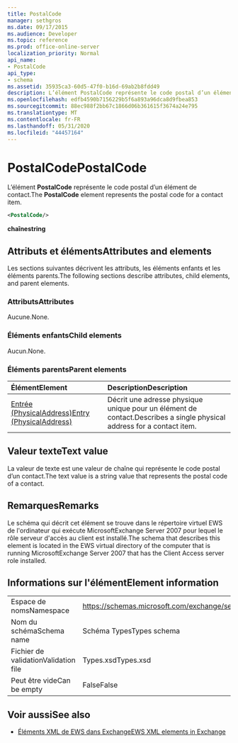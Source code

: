 ```yaml
---
title: PostalCode
manager: sethgros
ms.date: 09/17/2015
ms.audience: Developer
ms.topic: reference
ms.prod: office-online-server
localization_priority: Normal
api_name:
- PostalCode
api_type:
- schema
ms.assetid: 35935ca3-60d5-47f0-b16d-69ab2b8fdd49
description: L’élément PostalCode représente le code postal d’un élément de contact.
ms.openlocfilehash: edfb4590b7156229b5f6a893a96dca8d9fbea853
ms.sourcegitcommit: 88ec988f2bb67c1866d06b361615f3674a24e795
ms.translationtype: MT
ms.contentlocale: fr-FR
ms.lasthandoff: 05/31/2020
ms.locfileid: "44457164"
---
```

# <a name="postalcode"></a><span data-ttu-id="f6acb-103">PostalCode</span><span class="sxs-lookup"><span data-stu-id="f6acb-103">PostalCode</span></span>

<span data-ttu-id="f6acb-104">L’élément **PostalCode** représente le code postal d’un élément de contact.</span><span class="sxs-lookup"><span data-stu-id="f6acb-104">The **PostalCode** element represents the postal code for a contact item.</span></span> 
  
```xml
<PostalCode/>
```

 <span data-ttu-id="f6acb-105">**chaîne**</span><span class="sxs-lookup"><span data-stu-id="f6acb-105">**string**</span></span>
## <a name="attributes-and-elements"></a><span data-ttu-id="f6acb-106">Attributs et éléments</span><span class="sxs-lookup"><span data-stu-id="f6acb-106">Attributes and elements</span></span>

<span data-ttu-id="f6acb-107">Les sections suivantes décrivent les attributs, les éléments enfants et les éléments parents.</span><span class="sxs-lookup"><span data-stu-id="f6acb-107">The following sections describe attributes, child elements, and parent elements.</span></span>
  
### <a name="attributes"></a><span data-ttu-id="f6acb-108">Attributs</span><span class="sxs-lookup"><span data-stu-id="f6acb-108">Attributes</span></span>

<span data-ttu-id="f6acb-109">Aucune.</span><span class="sxs-lookup"><span data-stu-id="f6acb-109">None.</span></span>
  
### <a name="child-elements"></a><span data-ttu-id="f6acb-110">Éléments enfants</span><span class="sxs-lookup"><span data-stu-id="f6acb-110">Child elements</span></span>

<span data-ttu-id="f6acb-111">Aucun.</span><span class="sxs-lookup"><span data-stu-id="f6acb-111">None.</span></span>
  
### <a name="parent-elements"></a><span data-ttu-id="f6acb-112">Éléments parents</span><span class="sxs-lookup"><span data-stu-id="f6acb-112">Parent elements</span></span>

|<span data-ttu-id="f6acb-113">**Élément**</span><span class="sxs-lookup"><span data-stu-id="f6acb-113">**Element**</span></span>|<span data-ttu-id="f6acb-114">**Description**</span><span class="sxs-lookup"><span data-stu-id="f6acb-114">**Description**</span></span>|
|:-----|:-----|
|[<span data-ttu-id="f6acb-115">Entrée (PhysicalAddress)</span><span class="sxs-lookup"><span data-stu-id="f6acb-115">Entry (PhysicalAddress)</span></span>](entry-physicaladdress.md) <br/> |<span data-ttu-id="f6acb-116">Décrit une adresse physique unique pour un élément de contact.</span><span class="sxs-lookup"><span data-stu-id="f6acb-116">Describes a single physical address for a contact item.</span></span>  <br/> |
   
## <a name="text-value"></a><span data-ttu-id="f6acb-117">Valeur texte</span><span class="sxs-lookup"><span data-stu-id="f6acb-117">Text value</span></span>

<span data-ttu-id="f6acb-118">La valeur de texte est une valeur de chaîne qui représente le code postal d’un contact.</span><span class="sxs-lookup"><span data-stu-id="f6acb-118">The text value is a string value that represents the postal code of a contact.</span></span>
  
## <a name="remarks"></a><span data-ttu-id="f6acb-119">Remarques</span><span class="sxs-lookup"><span data-stu-id="f6acb-119">Remarks</span></span>

<span data-ttu-id="f6acb-120">Le schéma qui décrit cet élément se trouve dans le répertoire virtuel EWS de l'ordinateur qui exécute MicrosoftExchange Server 2007 pour lequel le rôle serveur d'accès au client est installé.</span><span class="sxs-lookup"><span data-stu-id="f6acb-120">The schema that describes this element is located in the EWS virtual directory of the computer that is running MicrosoftExchange Server 2007 that has the Client Access server role installed.</span></span>
  
## <a name="element-information"></a><span data-ttu-id="f6acb-121">Informations sur l'élément</span><span class="sxs-lookup"><span data-stu-id="f6acb-121">Element information</span></span>

|||
|:-----|:-----|
|<span data-ttu-id="f6acb-122">Espace de noms</span><span class="sxs-lookup"><span data-stu-id="f6acb-122">Namespace</span></span>  <br/> |https://schemas.microsoft.com/exchange/services/2006/types  <br/> |
|<span data-ttu-id="f6acb-123">Nom du schéma</span><span class="sxs-lookup"><span data-stu-id="f6acb-123">Schema name</span></span>  <br/> |<span data-ttu-id="f6acb-124">Schéma Types</span><span class="sxs-lookup"><span data-stu-id="f6acb-124">Types schema</span></span>  <br/> |
|<span data-ttu-id="f6acb-125">Fichier de validation</span><span class="sxs-lookup"><span data-stu-id="f6acb-125">Validation file</span></span>  <br/> |<span data-ttu-id="f6acb-126">Types.xsd</span><span class="sxs-lookup"><span data-stu-id="f6acb-126">Types.xsd</span></span>  <br/> |
|<span data-ttu-id="f6acb-127">Peut être vide</span><span class="sxs-lookup"><span data-stu-id="f6acb-127">Can be empty</span></span>  <br/> |<span data-ttu-id="f6acb-128">False</span><span class="sxs-lookup"><span data-stu-id="f6acb-128">False</span></span>  <br/> |
   
## <a name="see-also"></a><span data-ttu-id="f6acb-129">Voir aussi</span><span class="sxs-lookup"><span data-stu-id="f6acb-129">See also</span></span>



- [<span data-ttu-id="f6acb-130">Éléments XML de EWS dans Exchange</span><span class="sxs-lookup"><span data-stu-id="f6acb-130">EWS XML elements in Exchange</span></span>](ews-xml-elements-in-exchange.md)

